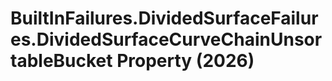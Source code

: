 # BuiltInFailures.DividedSurfaceFailures.DividedSurfaceCurveChainUnsortableBucket Property (2026)

﻿